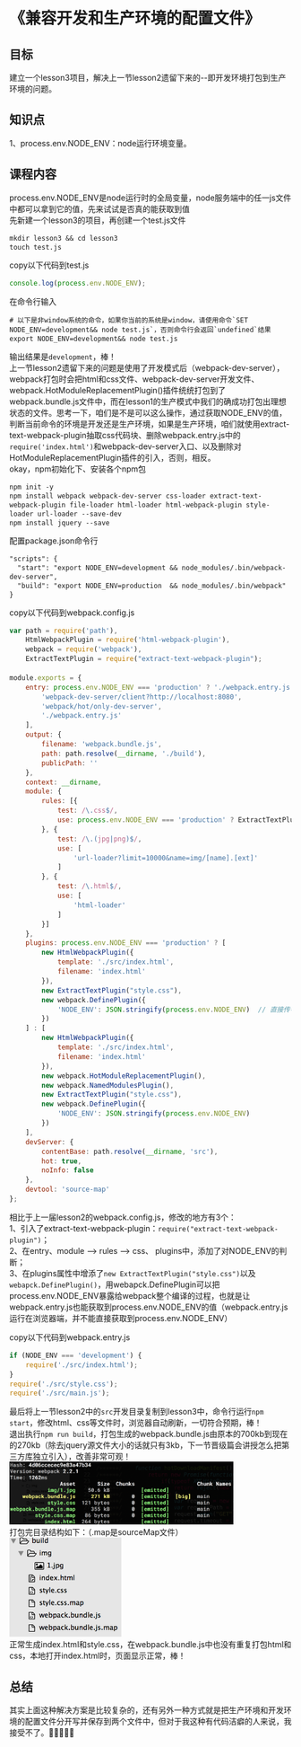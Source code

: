 # 《兼容开发和生产环境的配置文件》

## 目标
建立一个lesson3项目，解决上一节lesson2遗留下来的--即开发环境打包到生产环境的问题。

## 知识点
1、process.env.NODE_ENV：node运行环境变量。  

## 课程内容
process.env.NODE_ENV是node运行时的全局变量，node服务端中的任一js文件中都可以拿到它的值，先来试试是否真的能获取到值  
先新建一个lesson3的项目，再创建一个test.js文件
```
mkdir lesson3 && cd lesson3
touch test.js
```
copy以下代码到test.js
```js
console.log(process.env.NODE_ENV);
```
在命令行输入
```
# 以下是非window系统的命令，如果你当前的系统是window，请使用命令`SET NODE_ENV=development&& node test.js`，否则命令行会返回`undefined`结果
export NODE_ENV=development&& node test.js
```
输出结果是`development`，棒！  
上一节lesson2遗留下来的问题是使用了开发模式后（webpack-dev-server），webpack打包时会把html和css文件、webpack-dev-server开发文件、webpack.HotModuleReplacementPlugin()插件统统打包到了webpack.bundle.js文件中，而在lesson1的生产模式中我们的确成功打包出理想状态的文件。思考一下，咱们是不是可以这么操作，通过获取NODE_ENV的值，判断当前命令的环境是开发还是生产环境，如果是生产环境，咱们就使用extract-text-webpack-plugin抽取css代码块、删除webpack.entry.js中的`require('index.html')`和webpack-dev-server入口、以及删除对HotModuleReplacementPlugin插件的引入，否则，相反。  
okay，npm初始化下、安装各个npm包
```
npm init -y
npm install webpack webpack-dev-server css-loader extract-text-webpack-plugin file-loader html-loader html-webpack-plugin style-loader url-loader --save-dev
npm install jquery --save
```
配置package.json命令行
```
"scripts": {
  "start": "export NODE_ENV=development && node_modules/.bin/webpack-dev-server",
  "build": "export NODE_ENV=production  && node_modules/.bin/webpack"
}
```
copy以下代码到webpack.config.js
```js
var path = require('path'),
    HtmlWebpackPlugin = require('html-webpack-plugin'),
    webpack = require('webpack'),
    ExtractTextPlugin = require("extract-text-webpack-plugin");

module.exports = {
    entry: process.env.NODE_ENV === 'production' ? './webpack.entry.js' : [
        'webpack-dev-server/client?http://localhost:8080',
        'webpack/hot/only-dev-server',
        './webpack.entry.js'
    ],
    output: {
        filename: 'webpack.bundle.js',
        path: path.resolve(__dirname, './build'),
        publicPath: ''
    },
    context: __dirname,
    module: {
        rules: [{
            test: /\.css$/,
            use: process.env.NODE_ENV === 'production' ? ExtractTextPlugin.extract({ fallback: "style-loader", use: "css-loader" }) : ['style-loader', 'css-loader?sourceMap']
        }, {
            test: /\.(jpg|png)$/,
            use: [
                'url-loader?limit=10000&name=img/[name].[ext]'
            ]
        }, {
            test: /\.html$/,
            use: [
                'html-loader'
            ]
        }]
    },
    plugins: process.env.NODE_ENV === 'production' ? [
        new HtmlWebpackPlugin({
            template: './src/index.html',
            filename: 'index.html'
        }),
        new ExtractTextPlugin("style.css"),
        new webpack.DefinePlugin({
            'NODE_ENV': JSON.stringify(process.env.NODE_ENV)  // 直接传字符串的话webpack会把它当作代码片段来编译，这里用JSON.stringify()做字符串化处理
        })
    ] : [
        new HtmlWebpackPlugin({
            template: './src/index.html',
            filename: 'index.html'
        }),
        new webpack.HotModuleReplacementPlugin(),
        new webpack.NamedModulesPlugin(),
        new ExtractTextPlugin("style.css"),
        new webpack.DefinePlugin({
            'NODE_ENV': JSON.stringify(process.env.NODE_ENV)  
        })
    ],
    devServer: {
        contentBase: path.resolve(__dirname, 'src'),
        hot: true,
        noInfo: false
    },
    devtool: 'source-map'
};
```
相比于上一届lesson2的webpack.config.js，修改的地方有3个：  
1、引入了extract-text-webpack-plugin：`require("extract-text-webpack-plugin")`；  
2、在entry、module --> rules --> css、 plugins中，添加了对NODE_ENV的判断；  
3、在plugins属性中增添了`new ExtractTextPlugin("style.css")`以及`webapck.DefinePlugin()`，用webapck.DefinePlugin可以把process.env.NODE_ENV暴露给webpack整个编译的过程，也就是让webpack.entry.js也能获取到process.env.NODE_ENV的值（webpack.entry.js运行在浏览器端，并不能直接获取到process.env.NODE_ENV）  
  
copy以下代码到webpack.entry.js
```js
if (NODE_ENV === 'development') {
    require('./src/index.html');
}
require('./src/style.css');
require('./src/main.js');
```
最后将上一节lesson2中的`src`开发目录复制到lesson3中，命令行运行`npm start`，修改html、css等文件时，浏览器自动刷新，一切符合预期，棒！  
退出执行`npm run build`，打包生成的webpack.bundle.js由原本的700kb到现在的270kb（除去jquery源文件大小的话就只有3kb，下一节晋级篇会讲授怎么把第三方库独立引入），改善非常可观！  
<img src="./img/2.png" width="400">  
打包完目录结构如下：（.map是sourceMap文件）  
<img src="./img/1.png" width="200">  
正常生成index.html和style.css，在webpack.bundle.js中也没有重复打包html和css，本地打开index.html时，页面显示正常，棒！  

## 总结

其实上面这种解决方案是比较复杂的，还有另外一种方式就是把生产环境和开发环境的配置文件分开写并保存到两个文件中，但对于我这种有代码洁癖的人来说，我接受不了。🌝🌖🌗🌘🌚

